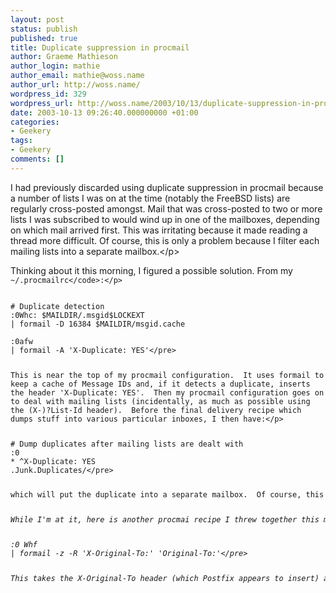 ```yaml
---
layout: post
status: publish
published: true
title: Duplicate suppression in procmail
author: Graeme Mathieson
author_login: mathie
author_email: mathie@woss.name
author_url: http://woss.name/
wordpress_id: 329
wordpress_url: http://woss.name/2003/10/13/duplicate-suppression-in-procmail/
date: 2003-10-13 09:26:40.000000000 +01:00
categories:
- Geekery
tags:
- Geekery
comments: []
---
```

<p>I had previously discarded using duplicate suppression in procmail because a number of lists I was on at the time (notably the FreeBSD lists) are regularly cross-posted amongst.  Mail that was cross-posted to two or more lists I was subscribed to would wind up in one of the mailboxes, depending on which mail arrived first.  This was irritating because it made reading a thread more difficult.  Of course, this is only a problem because I filter each mailing lists into a separate mailbox.<&#47;p>

<p>Thinking about it this morning, I figured a possible solution.  From my <code>~&#47;.procmailrc<&#47;code>:<&#47;p>

<pre># Duplicate detection
:0Whc: $MAILDIR&#47;.msgid$LOCKEXT
| formail -D 16384 $MAILDIR&#47;msgid.cache

:0afw
| formail -A 'X-Duplicate: YES'<&#47;pre>

<p>This is near the top of my procmail configuration.  It uses formail to keep a cache of Message IDs and, if it detects a duplicate, inserts the header 'X-Duplicate: YES'.  Then my procmail configuration goes on to deal with mailing lists (incidentally, as much as possible using the (X-)?List-Id header).  Before the final delivery recipe which dumps stuff into various particular inboxes, I then have:<&#47;p>

<pre># Dump duplicates after mailing lists are dealt with
:0
* ^X-Duplicate: YES
.Junk.Duplicates&#47;<&#47;pre>

<p>which will put the duplicate into a separate mailbox.  Of course, this isn't going to detect many duplicates - only mail which is sent CC'd to several of my accounts or list mail which is CC'd to me <em>and the mail from the list itself arrives first<&#47;em>.  But it's better than nothing at all, I guess.<&#47;p>

<p>While I'm at it, here is another procmai recipe I threw together this morning:<&#47;p>

<pre>:0 Whf
| formail -z -R 'X-Original-To:' 'Original-To:'<&#47;pre>

<p>This takes the X-Original-To header (which Postfix appears to insert) and removes the X- prefix, which means that it will then match the ^TO_ shortcut expression you can use in your procmail script.<&#47;p>
